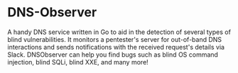 # DNS-Observer
A handy DNS service written in Go to aid in the detection of several types of blind vulnerabilities. It monitors a pentester's server for out-of-band DNS interactions and sends notifications with the received request's details via Slack. DNSObserver can help you find bugs such as blind OS command injection, blind SQLi, blind XXE, and many more!
